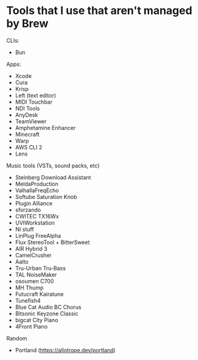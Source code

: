 # Tools that I use that aren't managed by Brew

CLIs:
- Bun

Apps:
- Xcode
- Cura
- Krisp
- Left (text editor)
- MIDI Touchbar
- NDI Tools
- AnyDesk
- TeamViewer
- Amphetamine Enhancer
- Minecraft
- Warp
- AWS CLI 2
- Lens

Music tools (VSTs, sound packs, etc)
- Steinberg Download Assistant
- MeldaProduction
- ValhallaFreqEcho
- Softube Saturation Knob
- Plugin Alliance
- sforzando
- CWITEC TX16Wx
- UVIWorkstation
- NI stuff
- LinPlug FreeAlpha
- Flux StereoTool + BitterSweet
- AIR Hybrid 3
- CamelCrusher
- Aalto
- Tru-Urban Tru-Bass
- TAL NoiseMaker
- osoumen C700
- MH Thump
- Futucraft Kairatune
- Tunefish4
- Blue Cat Audio BC Chorus
- Bitsonic Keyzone Classic
- bigcat City Piano
- 4Front Piano

Random
- Portland (https://allotrope.dev/portland)

